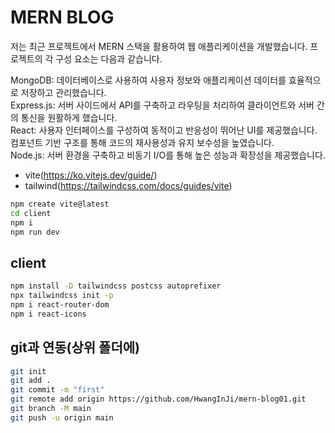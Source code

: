 # MERN BLOG

저는 최근 프로젝트에서 MERN 스택을 활용하여 웹 애플리케이션을 개발했습니다. 프로젝트의 각 구성 요소는 다음과 같습니다.<br/>

MongoDB: 데이터베이스로 사용하여 사용자 정보와 애플리케이션 데이터를 효율적으로 저장하고 관리했습니다.<br/>
Express.js: 서버 사이드에서 API를 구축하고 라우팅을 처리하여 클라이언트와 서버 간의 통신을 원활하게 했습니다.<br/>
React: 사용자 인터페이스를 구성하여 동적이고 반응성이 뛰어난 UI를 제공했습니다. 컴포넌트 기반 구조를 통해 코드의 재사용성과 유지 보수성을 높였습니다.<br/>
Node.js: 서버 환경을 구축하고 비동기 I/O를 통해 높은 성능과 확장성을 제공했습니다.<br/>

- vite(https://ko.vitejs.dev/guide/)
- tailwind(https://tailwindcss.com/docs/guides/vite)

```bash
npm create vite@latest
cd client
npm i
npm run dev
```

## client

```bash
npm install -D tailwindcss postcss autoprefixer
npx tailwindcss init -p
npm i react-router-dom
npm i react-icons
```

## git과 연동(상위 폴더에)

```bash
git init
git add .
git commit -m "first"
git remote add origin https://github.com/HwangInJi/mern-blog01.git
git branch -M main
git push -u origin main
```
